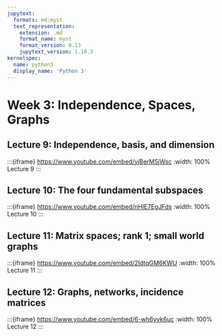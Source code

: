 ```yaml
---
jupytext:
  formats: md:myst
  text_representation:
    extension: .md
    format_name: myst
    format_version: 0.13
    jupytext_version: 1.10.3
kernelspec:
  name: python3
  display_name: 'Python 3'
---
```


# Week 3: Independence, Spaces, Graphs

## Lecture 9: Independence, basis, and dimension

:::{iframe} https://www.youtube.com/embed/yjBerM5jWsc
:width: 100%
Lecture 9
:::

## Lecture 10: The four fundamental subspaces

:::{iframe} https://www.youtube.com/embed/nHlE7EgJFds
:width: 100%
Lecture 10
:::

## Lecture 11: Matrix spaces; rank 1; small world graphs

:::{iframe} https://www.youtube.com/embed/2IdtqGM6KWU
:width: 100%
Lecture 11
:::

## Lecture 12: Graphs, networks, incidence matrices

:::{iframe} https://www.youtube.com/embed/6-wh6yvk6uc
:width: 100%
Lecture 12
:::
